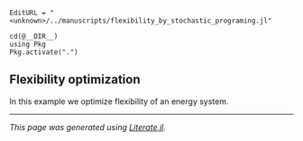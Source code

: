 ```@meta
EditURL = "<unknown>/../manuscripts/flexibility_by_stochastic_programing.jl"
```

````@example flexibility_by_stochastic_programing
cd(@__DIR__)
using Pkg
Pkg.activate(".")
````

## Flexibility optimization
In this example we optimize flexibility of an energy system.

---

*This page was generated using [Literate.jl](https://github.com/fredrikekre/Literate.jl).*

